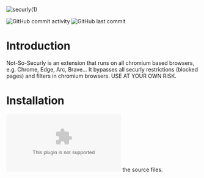 ![securly(1)](https://github.com/Potato-Development/not-so-securly/assets/119129834/ce621a1a-982f-4ab0-8de3-91952968b87c)


![GitHub commit activity](https://img.shields.io/github/commit-activity/t/Potato-Development/not-so-securly)
![GitHub last commit](https://img.shields.io/github/last-commit/Potato-Development/not-so-securly)

# Introduction

Not-So-Securly is an extension that runs on all chromium based browsers, e.g. Chrome, Edge, Arc, Brave...
It bypasses all securly restrictions (blocked pages) and filters in chromium browsers. USE AT YOUR OWN RISK.

# Installation

![Download](https://github.com/Potato-Development/not-so-securly/archive/refs/heads/main.zip) the source files.
